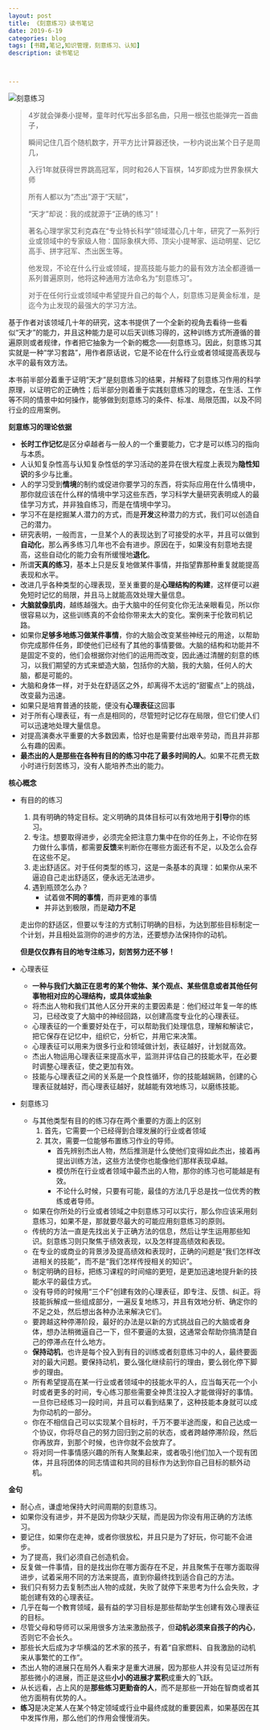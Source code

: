 ```yaml
---
layout: post
title: 《刻意练习》读书笔记
date: 2019-6-19
categories: blog
tags: [书籍,笔记,知识管理，刻意练习、认知]
description: 读书笔记



---
```


![刻意练习](https://img3.doubanio.com/view/subject/l/public/s29105145.jpg)

> 4岁就会弹奏小提琴，童年时代写出多部名曲，只用一根弦也能弹完一首曲子，
>
> 瞬间记住几百个随机数字，开平方比计算器还快，一秒内说出某个日子是周几，
>
> 入行1年就获得世界跳高冠军，同时和26人下盲棋，14岁即成为世界象棋大师
>
> 所有人都以为“杰出”源于“天赋”，
>
> “天才”却说：我的成就源于“正确的练习”！
>
> 著名心理学家艾利克森在“专业特长科学”领域潜心几十年，研究了一系列行业或领域中的专家级人物：国际象棋大师、顶尖小提琴家、运动明星、记忆高手、拼字冠军、杰出医生等。
>
> 他发现，不论在什么行业或领域，提高技能与能力的最有效方法全都遵循一系列普遍原则，他将这种通用方法命名为“刻意练习”。
>
> 对于在任何行业或领域中希望提升自己的每个人，刻意练习是黄金标准，是迄今为止发现的最强大的学习方法。

基于作者对该领域几十年的研究，这本书提供了一个全新的视角去看待一些看似“天才”的能力，并且这种能力是可以后天训练习得的，这种训练方式所遵循的普遍原则或者规律，作者把它抽象为一个新的概念——刻意练习。因此，刻意练习其实就是一种“学习套路”，用作者原话说，它是不论在什么行业或者领域提高表现与水平的最有效方法。

本书前半部分着重于证明“天才”是刻意练习的结果，并解释了刻意练习作用的科学原理，以证明它的正确性；后半部分则着重于实践刻意练习的理念，在生活、工作等不同的情景中如何操作，能够做到刻意练习的条件、标准、局限范围，以及不同行业的应用案例。



**刻意练习的理论依据**

- **长时工作记忆**是区分卓越者与一般人的一个重要能力，它才是可以练习的指向与本质。
- 人认知复杂性高与认知复杂性低的学习活动的差异在很大程度上表现为**隐性知识**的多少与比重。
- 人的学习受到**情境**的制约或促进你要学习的东西，将实际应用在什么情境中，那你就应该在什么样的情境中学习这些东西，学习科学大量研究表明成人的最佳学习方式，并非独自练习，而是在情境中学习。
- 学习不在是挖掘某人潜力的方式，而是**开发**这种潜力的方式，我们可以创造自己的潜力。
- 研究表明，一般而言，一旦某个人的表现达到了可接受的水平，并且可以做到**自动化**，那么再多练习几年也不会有进步。原因在于，如果没有刻意地去提高，这些自动化的能力会有所缓慢地**退化**。
- 所谓**天真的练习**，基本上只是反复地做某件事情，并指望靠那种重复就能提高表现和水平。
- 改进几乎各种类型的心理表现，至关重要的是**心理结构的构建**，这样便可以避免短时记忆的局限，并且马上就能高效处理大量信息。
- **大脑就像肌肉**，越练越强大。由于大脑中的任何变化你无法亲眼看见，所以你很容易以为，这些训练真的不会给你带来太大的变化。案例来于伦敦司机记路。
- 如果你**足够多地练习做某件事情**，你的大脑会改变某些神经元的用途，以帮助你完成那件任务，即使他们已经有了其他的事情要做。大脑的结构和功能并不是固定不变的，他们会根据你对他们的运用而改变，因此通过清醒的刻意的练习，以我们期望的方式来塑造大脑，包括你的大脑，我的大脑，任何人的大脑，都是可能的。
- 大脑和身体一样，对于处在舒适区之外，却离得不太远的“甜蜜点”上的挑战，改变最为迅速。
- 如果只是培育普通的技能，便没有**心理表征**这回事
- 对于所有心理表征，有一点是相同的，尽管短时记忆存在局限，但它们使人们可以迅速地处理大量信息。
- 对提高演奏水平重要的大多数因素，恰好也是需要付出艰辛劳动，而且并非那么有趣的因素。
- **最杰出的人是那些在各种有目的的练习中花了最多时间的人**。如果不花费无数小时进行刻苦练习，没有人能培养杰出的能力。



**核心概念**

- 有目的的练习

  1. 具有明确的特定目标。定义明确的具体目标可以有效地用于**引导**你的练习。
  2. 专注。想要取得进步，必须完全把注意力集中在你的任务上，不论你在努力做什么事情，都需要**反馈**来判断你在哪些方面还有不足，以及怎么会存在这些不足。
  3. 走出舒适区。对于任何类型的练习，这是一条基本的真理：如果你从来不逼迫自己走出舒适区，便永远无法进步。
  4. 遇到瓶颈怎么办？
     - 试着做**不同的事情**，而非更难的事情
     - 并非达到极限，而是**动力不足**

  走出你的舒适区，但要以专注的方式制订明确的目标，为达到那些目标制定一个计划，并且相处监测你的进步的方法，还要想办法保持你的动机。

  **但是仅仅靠有目的地专注练习，刻苦努力还不够！**

  

- 心理表征

  - **一种与我们大脑正在思考的某个物体、某个观点、某些信息或者其他任何事物相对应的心理结构，或具体或抽象**
  - 将杰出人物和我们其他人区分开来的主要因素是：他们经过年复一年的练习，已经改变了大脑中的神经回路，以创建高度专业化的心理表征。
  - 心理表征的一个重要好处在于，可以帮助我们处理信息，理解和解读它，把它保存在记忆中，组织它，分析它，并用它来决策。
  - 心理表征可以用来为很多行业和领域做计划，表征越好，计划就高效。
  - 杰出人物运用心理表征来提高水平，监测并评估自己的技能水平，在必要时调整心理表征，使之更加有效。
  - 技能与心理表征之间的关系是一个良性循环，你的技能越娴熟，创建的心理表征就越好，而心理表征越好，就越能有效地练习，以磨练技能。



- 刻意练习
  - 与其他类型有目的的练习存在两个重要的方面上的区别
    1. 首先，它需要一个已经得到合理发展的行业或者领域
    2. 其次，需要一位能够布置练习作业的导师。
       - 首先辨别杰出人物，然后推测是什么使他们变得如此杰出，接着再提出训练方法，这些方法使你也能像他们那样表现卓越。
       - 模仿所在行业或者领域中最杰出的人物，那你的练习也可能越是有效。
       - 不论什么时候，只要有可能，最佳的方法几乎总是找一位优秀的教练或者导师。
  - 如果在你所处的行业或者领域之中刻意练习可以实行，那么你应该采用刻意练习，如果不是，那就要尽最大的可能应用刻意练习的原则。
  - 传统的方法一直是先找出关于正确方法的信息，然后让学生运用那些知识。刻意练习则只聚焦于绩效表现，以及怎样提高绩效和表现。
  - 在专业的或商业的背景涉及提高绩效和表现时，正确的问题是“我们怎样改进相关的技能”，而不是“我们怎样传授相关的知识”。
  - 制定明确的目标，把练习课程的时间缩的更短，是更加迅速地提升新的技能水平的最佳方式。
  - 没有导师的时候用“三个F”创建有效的心理表征，即专注、反馈、纠正。将技能拆解成一些组成部分，一遍反复地练习，并且有效地分析、确定你的不足之处，然后想出各种办法来解决它们。
  - 要跨越这种停滞阶段，最好的办法是以新的方式挑战自己的大脑或者身体，想办法稍微逼自己一下，但不要逼的太狠，这通常会帮助你搞清楚自己的停滞点在什么地方。
  - **保持动机**，也许是每个投入到有目的训练或者刻意练习中的人，最终要面对的最大问题。要保持动机，要么强化继续前行的理由，要么弱化停下脚步的理由。
  - 所有希望提高在某一行业或者领域中的技能水平的人，应当每天花一个小时或者更多的时间，专心练习那些需要全神贯注投入才能做得好的事情。一旦你已经练习一段时间，并且可以看到结果了，这种技能本身就可以成为你动机的一部分。
  - 你在不相信自己可以实现某个目标时，千万不要半途而废，和自己达成一个协议，你将尽自己的努力回归到之前的状态，或者跨越停滞阶段，然后你再放弃，到那个时候，也许你就不会放弃了。
  - 将对同一件事情感兴趣的所有人聚集起来，或者吸引他们加入一个现有团体，并且将团体的同志情谊和共同的目标作为达到你自己目标的额外动机。



**金句**

- 耐心点，谦虚地保持大时间周期的刻意练习。
- 如果你没有进步，并不是因为你缺少天赋，而是因为你没有用正确的方法练习。
- 要记住，如果你在走神，或者你很放松，并且只是为了好玩，你可能不会进步。
- 为了提高，我们必须自己创造机会。
- 反复做一件事情，目的是找出你在哪方面存在不足，并且聚焦于在哪方面取得进步，试着采用不同的方法来提高，直到你最终找到适合自己的方法。
- 我们只有努力去复制杰出人物的成就，失败了就停下来思考为什么会失败，才能创建有效的心理表征。
- 几乎在每一个教育领域，最有益的学习目标是那些帮助学生创建有效心理表征的目标。
- 尽管父母和导师可以采用很多方法来激励孩子，但**动机必须来自孩子的内心**，否则它不会长久。
- 那些长大后成为才华横溢的艺术家的孩子，有着“自家燃料、自我激励的动机来从事繁忙的工作”。
- 杰出人物的进展只在局外人看来才是重大进展，因为那些人并没有见证过所有那些微小的进展，而正是这些**小小的进展才累积**成重大的飞跃。
- 从长远看，占上风的是**那些练习更勤奋的人**，而不是那些一开始在智商或者其他方面稍有优势的人。
- **练习**是决定某人在某个特定领域或行业中最终成就的重要因素，如果基因在其中发挥作用，那么他们的作用会慢慢消失。





